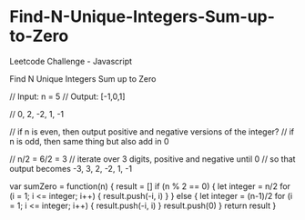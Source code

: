 # Find-N-Unique-Integers-Sum-up-to-Zero
Leetcode Challenge - Javascript


Find N Unique Integers Sum up to Zero

// Input: n = 5
// Output: [-1,0,1]

// 0, 2, -2, 1, -1

// if n is even, then output positive and negative versions of the integer?
// if n is odd, then same thing but also add in 0

//         n/2 = 6/2 = 3
//             iterate over 3 digits, positive and negative until 0
//             so that output becomes -3, 3, 2, -2, 1, -1

var sumZero = function(n) {
    result = []
    if (n % 2 == 0) {
        let integer = n/2
        for (i = 1; i <= integer; i++) {
            result.push(-i, i)
        }
     } else {
        let integer = (n-1)/2
        for (i = 1; i <= integer; i++) {
            result.push(-i, i)
        }
        result.push(0)
    }
        return result
}
    
    
    
   
       
       

    
